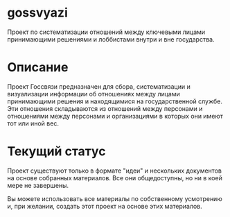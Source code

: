 gossvyazi
=========

Проект по систематизации отношений между ключевыми лицами принимающими решениями и лоббистами внутри и вне государства.

Описание
========
Проект Госсвязи предназначен для сбора, систематизации и визуализации информации об отношениях между лицами принимающими решения и находящимися на государственной службе. 
Эти отношения складываются из отношений между персонами и отношениями между персонами и организациями в которых они имеют тот или иной вес.


Текущий статус
==============

Проект существуют только в формате "идеи" и нескольких документов на основе собранных материалов. Все они общедоступны, но ни в коей мере не завершены.

Вы можете использовать все материалы по собственному усмотрению и, при желании, создать этот проект на основе этих материалов.
